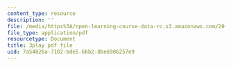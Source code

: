 ```yaml
---
content_type: resource
description: ''
file: /media/https%3A/open-learning-course-data-rc.s3.amazonaws.com/20-219-becoming-the-next-bill-nye-writing-and-hosting-the-educational-show-january-iap-2015/7a54026a7102bde56bb28be6986257e9_LrJq-UIHKE8.pdf
file_type: application/pdf
resourcetype: Document
title: 3play pdf file
uid: 7a54026a-7102-bde5-6bb2-8be6986257e9
---
```

